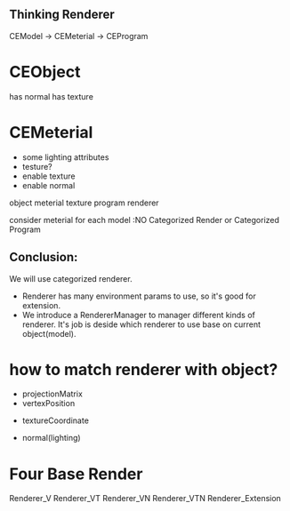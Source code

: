 ## Thinking Renderer
CEModel -> CEMeterial -> CEProgram

# CEObject
has normal
has texture

# CEMeterial
- some lighting attributes
- testure?
- enable texture
- enable normal

object
meterial
texture
program
renderer

consider meterial for each model :NO
Categorized Render or Categorized Program

## Conclusion:
We will use categorized renderer.
- Renderer has many environment params to use, so it's good for extension.
- We introduce a RendererManager to manager different kinds of renderer. It's job is deside which renderer to use base on current object(model).

# how to match renderer with object?
+ projectionMatrix
+ vertexPosition

- textureCoordinate

- normal(lighting)

# Four Base Render
Renderer_V
Renderer_VT
Renderer_VN
Renderer_VTN
Renderer_Extension

